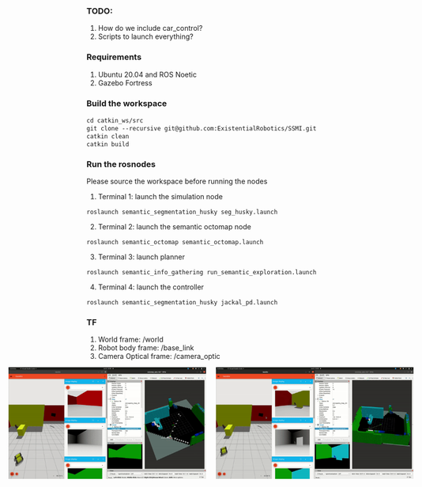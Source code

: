 

### TODO:
1. How do we include car_control?
2. Scripts to launch everything?

### Requirements
1. Ubuntu 20.04 and ROS Noetic
2. Gazebo Fortress

### Build the workspace
```
cd catkin_ws/src
git clone --recursive git@github.com:ExistentialRobotics/SSMI.git
catkin clean
catkin build
```

### Run the rosnodes
Please source the workspace before running the nodes
1. Terminal 1: launch the simulation node
```
roslaunch semantic_segmentation_husky seg_husky.launch
```

2. Terminal 2: launch the semantic octomap node
```
roslaunch semantic_octomap semantic_octomap.launch
```

3. Terminal 3: launch planner
```
roslaunch semantic_info_gathering run_semantic_exploration.launch
```

4. Terminal 4: launch the controller
```
roslaunch semantic_segmentation_husky jackal_pd.launch
```
### TF
1. World frame: /world
2. Robot body frame: /base_link
3. Camera Optical frame: /camera_optic



 <div style="display: flex; justify-content: center;">
  <img src="gifs/sim1.gif" width="400" alt="Tracking 1" style="margin-right: 20px;">
  <img src="gifs/sim2.gif" width="400" alt="Tracking 2">
</div>





